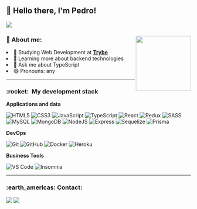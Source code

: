 <h2>👋 Hello there, I'm Pedro! </h2>

![](https://komarev.com/ghpvc/?username=pedrotrasfereti&color=006bed)

<div align="center">
  <img height="150px" align="right" src="https://theme.zdassets.com/theme_assets/9633455/9814df697eaf49815d7df109110815ff887b3457.png" />
  <div align="left" style="display: inline_block">
    <h3> 👨 About me: </h3>
    <li>🔭 Studying Web Development at <a href="https://betrybe.com"><b>Trybe</b></a></li>
    <li>🌱 Learning more about backend technologies</li>
    <li>💬 Ask me about TypeScript </li>
    <li>😄 Pronouns: any </li>
  </div>
</div>

---

<h3> :rocket: &nbsp;My development stack </h3>

**Applications and data**

  ![HTML5](https://img.shields.io/badge/-HTML5-333333?style=for-the-badge&logo=HTML5)
  ![CSS3](https://img.shields.io/badge/-CSS3-333333?style=for-the-badge&logo=CSS3&logoColor=1572B6)
  ![JavaScript](https://img.shields.io/badge/-JavaScript-333333?style=for-the-badge&logo=javascript)
  ![TypeScript](https://img.shields.io/badge/-TypeScript-333333?style=for-the-badge&logo=typescript)
  ![React](https://img.shields.io/badge/-React-333333?style=for-the-badge&logo=react)
  ![Redux](https://img.shields.io/badge/-Redux-333333?style=for-the-badge&logo=redux)
  ![SASS](https://img.shields.io/badge/-Sass-333333?style=for-the-badge&logo=sass)
  ![MySQL](https://img.shields.io/badge/-MySQL-333333?style=for-the-badge&logo=mysql)
  ![MongoDB](https://img.shields.io/badge/-MongoDB-333333?style=for-the-badge&logo=mongodb)
  ![NodeJS](https://img.shields.io/badge/-NodeJS-333333?style=for-the-badge&logo=node.js)
  ![Express](https://img.shields.io/badge/-Express-333333?style=for-the-badge&logo=express)
  ![Sequelize](https://img.shields.io/badge/-Sequelize-333333?style=for-the-badge&logo=sequelize)
  ![Prisma](https://img.shields.io/badge/-Prisma-333333?style=for-the-badge&logo=prisma)
  
**DevOps**

  ![Git](https://img.shields.io/badge/-Git-333333?style=for-the-badge&logo=git)
  ![GitHub](https://img.shields.io/badge/-GitHub-333333?style=for-the-badge&logo=github)
  ![Docker](https://img.shields.io/badge/-Docker-333333?style=for-the-badge&logo=docker)
  ![Heroku](https://img.shields.io/badge/-Heroku-333333?style=for-the-badge&logo=heroku)
  
**Business Tools**

  ![VS Code](https://img.shields.io/badge/-Visual%20Studio%20Code-333333?style=for-the-badge&logo=visual-studio-code&logoColor=007ACC)
  ![Insomnia](https://img.shields.io/badge/-Insomnia-333333?style=for-the-badge&logo=insomnia&logoColor=884DFF)

---

<h3> :earth_americas: Contact: </h3>

<div>
  <a href="https://www.linkedin.com/in/pedro-trasfereti/" target="_blank"><img src="https://img.shields.io/badge/-LinkedIn-%230077B5?style=for-the-badge&logo=linkedin&logoColor=white" target="_blank"></a> 
  <a href = "mailto:pedrotrasfereti@gmail.com"><img src="https://img.shields.io/badge/-Gmail-%23333?style=for-the-badge&logo=gmail&logoColor=white" target="_blank"></a>
  
</div>
